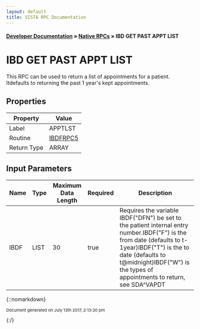 ```yaml
---
layout: default
title: VISTA RPC Documentation
---
```


#### [Developer Documentation](../index) &#187; [Native RPCs](TableOfContents) &#187; IBD GET PAST APPT LIST<br/>
# IBD GET PAST APPT LIST

This RPC can be used to return a list of appointments for a patient.  Itdefaults to returning the past 1 year's kept appointments.

## Properties

Property | Value
--- | ---
Label | APPTLST
Routine | [IBDFRPC5](http://code.osehra.org/dox/Routine_IBDFRPC5_source.html)
Return Type | ARRAY


## Input Parameters

Name | Type | Maximum Data Length | Required | Description
--- | --- | --- | --- | ---
IBDF | LIST | 30 | true | Requires the variable IBDF(&quot;DFN&quot;) be set to the patient internal entry number.IBDF(&quot;F&quot;) is the from date (defaults to t-1year)IBDF(&quot;T&quot;) is the to date (defaults to t@midnight)IBDF(&quot;W&quot;) is the types of appointments to return, see SDA^VAPDT



{::nomarkdown} <br/><p style="font-size: 11px">Document generated on July 13th 2017, 2:13:30 pm</p>{:/}